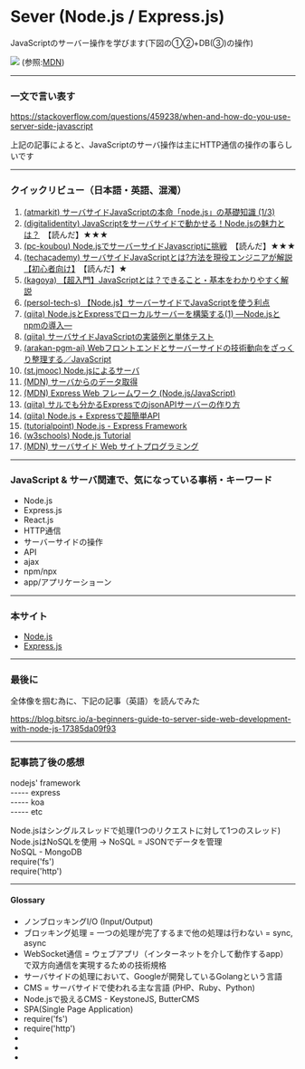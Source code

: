 # Sever (Node.js / Express.js)

JavaScriptのサーバー操作を学びます(下図の①②+DB(③)の操作)

[<img src="https://media.prod.mdn.mozit.cloud/attachments/2016/08/31/13829/3bdb0c966814fc9395d23828a919391a/Web%20Application%20with%20HTML%20and%20Steps.png">](http://google.com.au/)
(参照:[MDN](https://developer.mozilla.org/en-US/docs/Learn/Server-side/First_steps/Client-Server_overview))

---

### 一文で言い表す

https://stackoverflow.com/questions/459238/when-and-how-do-you-use-server-side-javascript

上記の記事によると、JavaScriptのサーバ操作は主にHTTP通信の操作の事らしいです

---

### クイックリビュー（日本語・英語、混濁）

1. [(atmarkit) サーバサイドJavaScriptの本命「node.js」の基礎知識 (1/3)](https://www.atmarkit.co.jp/ait/articles/1102/28/news105.html)
1. [(digitalidentity) JavaScriptをサーバサイドで動かせる！Node.jsの魅力とは？](https://digitalidentity.co.jp/blog/creative/javascript-nodejs.html)　【読んだ】★★★
1. [(pc-koubou) Node.jsでサーバーサイドJavascriptに挑戦](https://www.pc-koubou.jp/magazine/32604)　【読んだ】★★★
1. [(techacademy) サーバサイドJavaScriptとは?方法を現役エンジニアが解説【初心者向け】](https://techacademy.jp/magazine/34399)　【読んだ】★
1. [(kagoya) 【超入門】JavaScriptとは？できること・基本をわかりやすく解説](https://www.kagoya.jp/howto/webhomepage/javascript/)
1. [(persol-tech-s) 【Node.js】サーバーサイドでJavaScriptを使う利点](https://persol-tech-s.co.jp/hatalabo/it_engineer/225.html)
1. [(qiita) Node.jsとExpressでローカルサーバーを構築する(1) ―Node.jsとnpmの導入―](https://qiita.com/koedamon/items/37ea8e9175cf0fd62371)
1. [(qiita) サーバサイドJavaScriptの実装例と単体テスト](https://qiita.com/stakezaki/items/8ad539d6e83f28117e93)
1. [(arakan-pgm-ai) Webフロントエンドとサーバーサイドの技術動向をざっくり整理する／JavaScript](https://arakan-pgm-ai.hatenablog.com/entry/2019/04/18/000000)
1. [(st.jmooc) Node.jsによるサーバ](https://st.jmooc.jp/javascript/s5_javascript_server.html)
1. [(MDN) サーバからのデータ取得](https://developer.mozilla.org/ja/docs/Learn/JavaScript/Client-side_web_APIs/Fetching_data)
1. [(MDN) Express Web フレームワーク (Node.js/JavaScript)](https://developer.mozilla.org/ja/docs/Learn/Server-side/Express_Nodejs)
1. [(qiita) サルでも分かるExpressでのjsonAPIサーバーの作り方](https://qiita.com/ngmr_mo/items/73cc7160d002a4989416)
1. [(qiita) Node.js + Expressで超簡単API](https://qiita.com/k-penguin-sato/items/5d0db0116843396946bd)
1. [(tutorialpoint) Node.js - Express Framework](https://www.tutorialspoint.com/nodejs/nodejs_express_framework.htm)
1. [(w3schools) Node.js Tutorial](https://www.w3schools.com/nodejs/default.asp)
1. [(MDN) サーバサイド Web サイトプログラミング](https://developer.mozilla.org/ja/docs/Learn/Server-side)

---

### JavaScript & サーバ関連で、気になっている事柄・キーワード

- Node.js
- Express.js
- React.js
- HTTP通信
- サーバーサイドの操作
- API
- ajax
- npm/npx
- app/アプリケーショーン

---

### 本サイト

- [Node.js](https://nodejs.org/en/docs/guides/)
- [Express.js](https://expressjs.com/en/starter/installing.html)

---

### 最後に

全体像を掴む為に、下記の記事（英語）を読んでみた

https://blog.bitsrc.io/a-beginners-guide-to-server-side-web-development-with-node-js-17385da09f93

---

### 記事読了後の感想

nodejs' framework  
----- express  
----- koa  
----- etc  

Node.jsはシングルスレッドで処理(1つのリクエストに対して1つのスレッド)  
Node.jsはNoSQLを使用 -> NoSQL = JSONでデータを管理  
NoSQL - MongoDB  
require('fs')  
require('http')  

---

#### Glossary
- ノンブロッキングI/O (Input/Output)
- ブロッキング処理 = 一つの処理が完了するまで他の処理は行わない = sync, async
- WebSocket通信 = ウェブアプリ（インターネットを介して動作するapp）で双方向通信を実現するための技術規格
- サーバサイドの処理において、Googleが開発しているGolangという言語
- CMS = サーバサイドで使われる主な言語 (PHP、Ruby、Python)
- Node.jsで扱えるCMS - KeystoneJS, ButterCMS
- SPA(Single Page Application)
- require('fs')
- require('http')
- 
- 
- 



